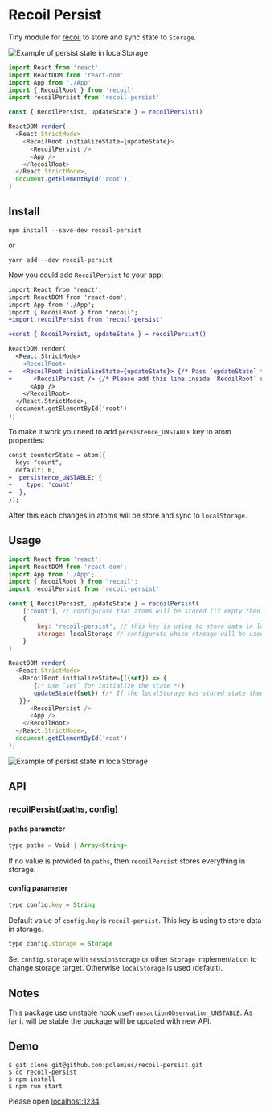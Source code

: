 # Recoil Persist

Tiny module for [recoil](https://recoiljs.org) to store and sync state to `Storage`.

![Example of persist state in localStorage](example.gif)

```js
import React from 'react'
import ReactDOM from 'react-dom'
import App from './App'
import { RecoilRoot } from 'recoil'
import recoilPersist from 'recoil-persist'

const { RecoilPersist, updateState } = recoilPersist()

ReactDOM.render(
  <React.StrictMode>
    <RecoilRoot initializeState={updateState}>
      <RecoilPersist />
      <App />
    </RecoilRoot>
  </React.StrictMode>,
  document.getElementById('root'),
)
```

## Install

```
npm install --save-dev recoil-persist
```

or

```
yarn add --dev recoil-persist
```

Now you could add `RecoilPersist` to your app:

```diff
import React from 'react';
import ReactDOM from 'react-dom';
import App from './App';
import { RecoilRoot } from "recoil";
+import recoilPersist from 'recoil-persist'

+const { RecoilPersist, updateState } = recoilPersist()

ReactDOM.render(
  <React.StrictMode>
-   <RecoilRoot>
+   <RecoilRoot initializeState={updateState}> {/* Pass `updateState` function to recoil */}
+      <RecoilPersist /> {/* Please add this line inside `RecoilRoot` scope */}
      <App />
    </RecoilRoot>
  </React.StrictMode>,
  document.getElementById('root')
);
```

To make it work you need to add `persistence_UNSTABLE` key to atom properties:

```diff
const counterState = atom({
  key: "count",
  default: 0,
+  persistence_UNSTABLE: {
+    type: 'count'
+  },
});
```

After this each changes in atoms will be store and sync to `localStorage`.

## Usage

```js
import React from 'react';
import ReactDOM from 'react-dom';
import App from './App';
import { RecoilRoot } from "recoil";
import recoilPersist from 'recoil-persist'

const { RecoilPersist, updateState } = recoilPersist(
    ['count'], // configurate that atoms will be stored (if empty then all atoms will be stored),
    {
        key: 'recoil-persist', // this key is using to store data in local storage
        storage: localStorage // configurate which stroage will be used to store the data
    }
)

ReactDOM.render(
  <React.StrictMode>
   <RecoilRoot initializeState={({set}) => {
       {/* Use `set` for initialize the state */}
       updateState({set}) {/* If the localStorage has stored state then init state will be overide */}
   }}>
      <RecoilPersist />
      <App />
    </RecoilRoot>
  </React.StrictMode>,
  document.getElementById('root')
);
```

![Example of persist state in localStorage](example.png)

## API

### recoilPersist(paths, config)

#### paths parameter

```js
type paths = Void | Array<String>
```

If no value is provided to `paths`, then `recoilPersist` stores everything in storage.

#### config parameter

```js
type config.key = String
```

Default value of `config.key` is `recoil-persist`. This key is using to store data in storage.

```js
type config.storage = Storage
```

Set `config.storage` with `sessionStorage` or other `Storage` implementation to change storage target. Otherwise `localStorage` is used (default).

## Notes

This package use unstable hook `useTransactionObservation_UNSTABLE`. 
As far it will be stable the package will be updated with new API.

## Demo

```
$ git clone git@github.com:polemius/recoil-persist.git
$ cd recoil-persist
$ npm install
$ npm run start
```

Please open [localhost:1234](http://localhost:1234).
